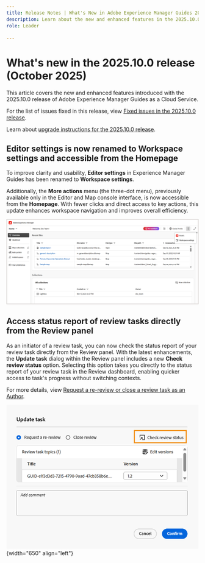 ```yaml
---
title: Release Notes | What's New in Adobe Experience Manager Guides 2025.10.0 release
description: Learn about the new and enhanced features in the 2025.10.0 release of Adobe Experience Manager Guides
role: Leader

---
```

# What's new in the 2025.10.0 release (October 2025)

This article covers the new and enhanced features introduced with the 2025.10.0 release of Adobe Experience Manager Guides as a Cloud Service.

For the list of issues fixed in this release, view [Fixed issues in the 2025.10.0 release](fixed-issues-2025-10-0.md).

Learn about [upgrade instructions for the 2025.10.0  release](../release-info/upgrade-instructions-2025-10-0.md).


## Editor settings is now renamed to Workspace settings and accessible from the Homepage

To improve clarity and usability, **Editor settings** in Experience Manager Guides has been renamed to **Workspace settings**.

Additionally, the **More actions** menu (the three-dot menu), previously available only in the Editor and Map console interface, is now accessible from the **Homepage**. With fewer clicks and direct access to key actions, this update enhances workspace navigation and improves overall efficiency.

![](assets/workspace-settings.png)

## Access status report of review tasks directly from the Review panel

As an initiator of a review task, you can now check the status report of your review task directly from the Review panel. With the latest enhancements, the **Update task** dialog within the Review panel includes a new **Check review status** option. Selecting this option takes you directly to the status report of your review task in the Review dashboard, enabling quicker access to task's progress without switching contexts.

For more details, view [Request a re-review or close a review task as an Author](../user-guide/review-close-review-task.md).

![](assets/check-review-status-icon.png){width="650" align="left"}

## 